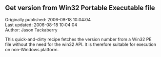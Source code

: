 ## Get version from Win32 Portable Executable file  
Originally published: 2006-08-18 10:04:04  
Last updated: 2006-08-18 10:04:04  
Author: Jason Tackaberry  
  
This quick-and-dirty recipe fetches the version number from a Win32 PE file without the need for the win32 API.  It is therefore suitable for execution on non-Windows platform.